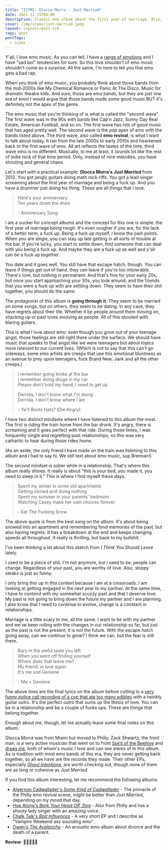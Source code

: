 ```yaml
---
title: "ICYMI: Glocca Morra - Just Married"
date: 2021-11-15T04:00
description: Classic emo album about the first year of marriage. Also, a quick primer on emo music.
cover: /img/icymi/just-married.jpeg
layout: layouts/post.njk
tags: post
postTags:
  - icymi
---
```


<StreamingAlbum
  name="Just Married"
  artist="Glocca Morra"
  bandcampID="3914936245"
  url="https://gloccamorradied.bandcamp.com/album/just-married-2"
  className="float-right"
/>

Y'all, I love emo music. As you can tell, I have a [range of emotions](/feelings) and I have "sad boi" tendencies for
sure. So this love shouldn't of emo music shouldn't come as a surprise. All the same, I'm here to tell you that emo gets
a bad rap.

When you think of emo music, you probably think about those bands from the mid-2000s like My Chemical Romance or Panic
At The Disco. Music for dramatic theatre kids. And sure, those are emo bands, but they are just one era of emo! I would
argue that those bands made some good music BUT it's definitely not the apex of the genre.

The emo music that you're thinking of is what is called the "second wave". The first wave was in the 90s with bands like
Cap'n Jazz, Sunny Day Real Estate, American Football, and so on. The first wave has lots of good music that has aged
pretty well. The second wave is the pop apex of emo with the bands listed above. The third wave, also called **emo
revival**, is what I want to talk about today. It ran from the late 2000s to early 2010s and hearkened back to the first
wave of emo. All art reflects the tastes of the time, third wave emo is no different. Musically, to me at least, it
sounds lot like the rest of indie rock of that time period. Only, instead of nice melodies, you have shouting and
general chaos.

Let's start with a practical example: **Glocca Morra's _Just Married_** from 2012. You got jangly guitars doing math
rock riffs. You got a lead singer screaming about the first year of marriage and being a fuck up. And you have a drummer
just doing his thing. These are all things that I love.

<!-- excerpt -->

> Here's your anniversary <br />
> Ten years down the drain
>
> \- Anniversary Song

I am a sucker for concept albums and the concept for this one is simple: the first year of marriage being rough. It's
even rougher if you are, for the lack of a better term, a fuck up. Being a fuck up myself, I know the pain points. When
you are single, you can stay up late getting in all sorts of trouble at the bar. If you're lucky, you start to settle
down, find someone that can deal with you being a fuck up. And maybe they are a fuck up as well and y'all can be a fuck
up together.

You date and it goes well. You still have that escape hatch, though. You can leave if things get out of hand, they can
leave if you're too intolerable. There's love, but nothing is permanent. And that's fine for your early 20s, but once
you start approaching your 30s, you look around, and the friends that you were a fuck up with are settling down. They
seem to have their shit together, you should do the same.

The protagonist of this album is **going through it**. They seem to be married on some songs, but on others, they seem
to be dating. In any case, they have regrets about their life. Whether it be people around them moving on, shacking up
or past loves evolving as people. All of this shouted with blaring guitars.

This is what I love about emo: even though you grow out of your teenage angst, those feelings are still right there
under the surface. We should have music that speaks to that angst like we were teenagers but about topics more relevant
to our current lives. (Which is not to say that this can't go sideways, some emo artists are creeps that use this
emotional bluntness as an avenue to prey upon teenagers, fuck Brand New, Jank and all the other creeps.)

> I remember going broke at the bar <br />
> I remember doing drugs in my car <br />
> Please don't hold my hand, I need to get up <br />
>
> Derrida, I don't know what I'm doing <br />
> Derrida, I don't know where I am
>
> \- Ya'll Boots Hats? (Die Angry)

I have two distinct mindsets where I have listened to this album the most. The first is riding the train home from the
bar drunk. It's angry, there is screaming and it goes perfect with that ride. During those times, I was frequently
single and regretting past relationships, so this was very cathartic to hear during those rides home.

(As an aside, the only friend I have made on the train was listening to this album and I had to say hi. We still text
about emo music, sup Brennan!)

The second mindset is sober while in a relationship. That's where this album really shines. It really is about "this is
your bed, you made it, you need to sleep in it." This is where I find myself these days.

> Spent my winter in some old apartments <br />
> Getting stoned and doing nothing <br />
> Spent my summer in your parents' bedroom <br />
> Watching Casey make her own choices forever
>
> \- Eat The Fucking Snow

The above quote is from the best song on the album. It's about being snowed into an apartment and remembering fond
memories of the past, but also having regrets. It has a breakdown at the end and keeps changing speeds all throughout.
It really is thrilling, but back to my bullshit.

I've been thinking a lot about this sketch from _I Think You Should Leave_ lately.

<YouTube id="buK45NW_ikI" />

I used to be a piece of shit. I'm not anymore, but I used to be, people can change. Regardless of your past, you are
worthy of love. Also, sloppy steaks is just so funny.

I only bring this up in this context because I am at a crossroads. I am looking at getting engaged in the next year to
my partner. At the same time, I have to contend with my somewhat scuzzy past and that I deserve love. My past is not
going to bring down the future my partner and I are planning. I also know that I need to continue to evolve, change is
a constant in relationships.

Marriage is a little scary to me, all the same. I want to be with my partner and we've been rolling with the changes in
our relationship so far, but just as the past is not the present, it is not the future. With the escape hatch going
away, can we continue to grow? I think we can, but the fear is still there.

> Bury in the awful taste you left <br />
> When you went off finding yourself <br />
> Where does that leave me? <br />
> My friend, in love again <br />
> It's me and Geniene
>
> \- Me + Geniene

The above lines are the final lyrics on the album before cutting to a [very funny police call recording of a cop that
ate too many edibles][edibles] with a twinkly guitar outro. It's the perfect outro that sums up the thesis of love. You
can be in a relationship and be a couple of fucks ups. These are things that belong together.

Enough about me, though, let me actually leave some final notes on this album.

Glocca Morra was from Miami but moved to Philly. Zack Shwartz, the front man, is a very active musician that went on to
front [Spirit of the Beehive][sotbh] and [draag me][draag], both of whom's music I love and can see stems of in this
album. As is tradition with most emo bands of this era, they are never getting back together, so all we have are the
records they made. Their other EPs, especially [_Ghoul Intentions_][ghoul-intentions], are worth checking out, though
none of them are as long or cohesive as _Just Married_.

If you find this album interesting, let me recommend the following albums:

* [Algernon Cadwallader's _Some Kind of Cadwallader_][cadwallader] - The pinnacle of the Philly emo revival scene, might
  be better than _Just Married_, depending on my mood that day.
* [Hop Along's _Bark Your Head Off, Dog_][hop-along] - Also from Philly and has a shouty lady singer with an amazing
  voice.
* [Chalk Talk's _Bad Influences_][chalk-talk] - A very short EP and I describe as "Vampire Weekend ass sounding emo".
* [Owen's _The Avalanche_][owen] - An acoustic emo album about divorce and the death of a parent.

**Review**: 🌟🌟🌟🌟🌟

[edibles]: https://www.youtube.com/watch?v=cvct5fgEH_U
[sotbh]: https://spiritofthebeehive.bandcamp.com/album/entertainment-death
[draag]: https://draagme.bandcamp.com/album/i-am-gambling-with-my-life
[cadwallader]: https://algernoncadwallader.bandcamp.com/album/some-kind-of-cadwallader-2
[hop-along]: https://hopalong.bandcamp.com/album/bark-your-head-off-dog
[chalk-talk]: https://chalktalk.bandcamp.com/album/bad-influences
[ghoul-intentions]: https://gloccamorradied.bandcamp.com/album/ghoul-intentions
[owen]: https://owenmusic.bandcamp.com/album/the-avalanche
